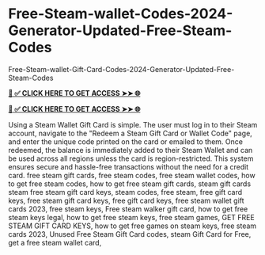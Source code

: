 # Free-Steam-wallet-Codes-2024-Generator-Updated-Free-Steam-Codes
Free-Steam-wallet-Gift-Card-Codes-2024-Generator-Updated-Free-Steam-Codes

**[📌 ✅ CLICK HERE TO GET ACCESS ➤➤ 🌐](https://toptoolmy.blogspot.com/)**


**[📌 ✅ CLICK HERE TO GET ACCESS ➤➤ 🌐](https://toptoolmy.blogspot.com/)**

Using a Steam Wallet Gift Card is simple. The user must log in to their Steam account, navigate to the "Redeem a Steam Gift Card or Wallet Code" page, and enter the unique code printed on the card or emailed to them. Once redeemed, the balance is immediately added to their Steam Wallet and can be used across all regions unless the card is region-restricted. This system ensures secure and hassle-free transactions without the need for a credit card.
free steam gift cards, free steam codes,  free steam wallet codes, how to get free steam codes, how to get free steam gift cards, steam gift cards steam free steam gift card keys, steam codes, free steam, free gift card keys, free steam gift card keys, free gift card keys, free steam wallet gift cards 2023, free steam keys, Free steam walker gift card, how to get free steam keys legal, how to get free steam keys, free steam games,  GET FREE STEAM GIFT CARD KEYS, how to get free games on steam keys, free steam cards 2023, Unused Free Steam Gift Card codes, steam Gift Card for Free, get a free steam wallet card, 

